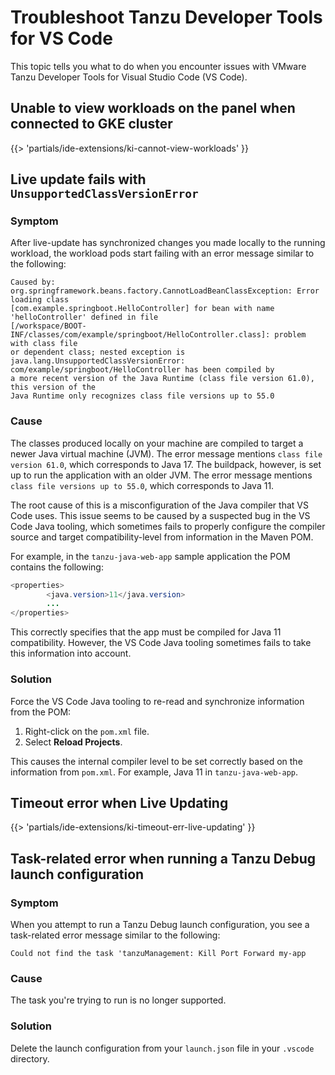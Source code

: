 # Troubleshoot Tanzu Developer Tools for VS Code

This topic tells you what to do when you encounter issues with
VMware Tanzu Developer Tools for Visual Studio Code (VS Code).

## <a id='cannot-view-workloads'></a> Unable to view workloads on the panel when connected to GKE cluster

{{> 'partials/ide-extensions/ki-cannot-view-workloads' }}

## <a id='lu-not-working-classversion'></a> Live update fails with `UnsupportedClassVersionError`

### Symptom

After live-update has synchronized changes you made locally to the running workload, the workload pods
start failing with an error message similar to the following:

```console
Caused by: org.springframework.beans.factory.CannotLoadBeanClassException: Error loading class
[com.example.springboot.HelloController] for bean with name 'helloController' defined in file
[/workspace/BOOT-INF/classes/com/example/springboot/HelloController.class]: problem with class file
or dependent class; nested exception is
java.lang.UnsupportedClassVersionError: com/example/springboot/HelloController has been compiled by
a more recent version of the Java Runtime (class file version 61.0), this version of the
Java Runtime only recognizes class file versions up to 55.0
```

### Cause

The classes produced locally on your machine are compiled to target a newer Java virtual machine (JVM).
The error message mentions `class file version 61.0`, which corresponds to Java 17.
The buildpack, however, is set up to run the application with an older JVM.
The error message mentions `class file versions up to 55.0`, which corresponds to Java 11.

The root cause of this is a misconfiguration of the Java compiler that VS Code uses.
This issue seems to be caused by a suspected bug in the VS Code Java tooling, which sometimes fails
to properly configure the compiler source and target compatibility-level from information in the
Maven POM.

For example, in the `tanzu-java-web-app` sample application the POM contains the following:

```java
<properties>
        <java.version>11</java.version>
        ...
</properties>
```

This correctly specifies that the app must be compiled for Java 11 compatibility.
However, the VS Code Java tooling sometimes fails to take this information into account.

### Solution

Force the VS Code Java tooling to re-read and synchronize information from the POM:

1. Right-click on the `pom.xml` file.
2. Select **Reload Projects**.

This causes the internal compiler level to be set correctly based on the information from `pom.xml`.
For example, Java 11 in `tanzu-java-web-app`.

## <a id="live-update-timeout"></a> Timeout error when Live Updating

{{> 'partials/ide-extensions/ki-timeout-err-live-updating' }}

## <a id="deprecated-task"></a> Task-related error when running a Tanzu Debug launch configuration

### Symptom

When you attempt to run a Tanzu Debug launch configuration, you see a task-related error message
similar to the following:

`Could not find the task 'tanzuManagement: Kill Port Forward my-app`

### Cause

The task you're trying to run is no longer supported.

### Solution

Delete the launch configuration from your `launch.json` file in your `.vscode` directory.
